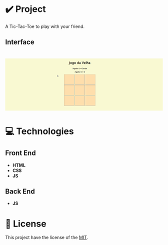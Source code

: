 # ✔️ Project
 A Tic-Tac-Toe to play with your friend.

## Interface 
<h1 align="center">
    <img alt="Tic_Tac_Toe_GIF" title="Tic_Tac_Toe_GIF" src="github/tic_tac_toe.gif">
</h1>

# 💻 Technologies
## Front End
- **HTML**
- **CSS**
- **JS**
## Back End
- **JS**

# 📝 License
This project have the license of the [MIT](./LICENSE).